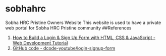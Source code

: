 # sobhahrc
Sobha HRC Pristine Owners Website
This website is used to have a private web portal for Sobha HRC Pristine community
##References
1. [How to Build a Login & Sign Up Form with HTML, CSS & JavaScript - Web Development Tutorial](https://www.youtube.com/watch?v=3GsKEtBcGTk)
2. [GitHub code - dcode-youtube/login-signup-form](https://github.com/dcode-youtube/login-signup-form)

